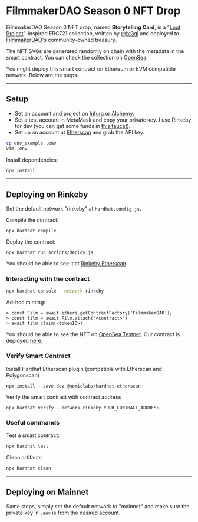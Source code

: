 # FilmmakerDAO Season 0 NFT Drop

FilmmakerDAO Season 0 NFT drop, named **Storytelling Card**, is a "[Loot Project](https://www.lootproject.com/)"-inspired ERC721 collection, written by [@bt3gl](https://twitter.com/bt3gl) and deployed to [FilmmakerDAO](https://twitter.com/filmmakerDAO)'s community-owned treasury.

The NFT SVGs are generated randomly on chain with the metadata in the smart contract. You can check the collection on [OpenSea](https://opensea.io/thefilmmakerdao.eth).


 You might deploy this smart contract on Ethereum or EVM compatible network. Below are the steps.

---

## Setup

* Set an account and project on [Infura](https://infura.io/dashboard) or [Alchemy](https://dashboard.alchemyapi.io/).
* Set a test account in MetaMask and copy your private key. I use Rinkeby for dev (you can get some funds in [this faucet](https://faucet.rinkeby.io/)).
* Set up an account at [Etherscan](https://etherscan.io/) and grab the API key.

```bash
cp env_example .env
vim .env
```

Install dependencies:

```bash
npm install
```


---

## Deploying on Rinkeby

Set the default network "rinkeby" at `hardhat.config.js`.

Compile the contract:

```shell
npx hardhat compile
```

Deploy the contract:

```
npx hardhat run scripts/deploy.js
```

You should be able to see it at [Rinkeby Etherscan](https://rinkeby.etherscan.io/).

### Interacting with the contract

```bash
npx hardhat console --network rinkeby
```

Ad-hoc minting:

```
> const Film = await ethers.getContractFactory('FilmmakerDAO');
> const film = await Film.attach('<contract>')
> await film.claim(<tokenID>)
```

You should be able to see the NFT on [OpenSea Testnet](https://testnets.opensea.io/account). Our contract is deployed [here](https://rinkeby.etherscan.io/address/0x458220CCd8d610FDad4B799D8ae446eCB4dEd83D#readContract).


### Verify Smart Contract

Install Hardhat Etherscan plugin (compatible with Etherscan and Polygonscan)

```
npm install --save-dev @nomiclabs/hardhat-etherscan
```

Verify the smart contract with contract address

```
npx hardhat verify --network rinkeby YOUR_CONTRACT_ADDRESS
```

### Useful commands

Test a smart contract:

```bash
npx hardhat test
```

Clean artifacts:

```bash
npx hardhat clean
```



---

## Deploying on Mainnet

Same steps, simply set the default network to "mainnet" and make sure the private key in `.env` is from the desired account.

